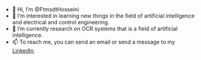- 👋 Hi, I’m @FtmsdtHosseini 
- 👀 I’m interested in learning new things in the field of artificial intelligence and electrical and control engineering.
- 🌱 I’m currently research on OCR systems that is a field of artificial intelligence.
- 📫 To reach me, you can send an email or send a message to my [LinkedIn](https://www.linkedin.com/in/fatemesadat-hosseini/).

<!---
FtmsdtHosseini/FtmsdtHosseini is a ✨ special ✨ repository because its `README.md` (this file) appears on your GitHub profile.
You can click the Preview link to take a look at your changes.
--->
